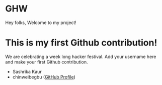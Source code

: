 # GHW

Hey folks,
Welcome to my project!

# This is my first Github contribution!

We are celebrating a week long hacker festival. Add your username here and make your first Github contribution.
- Sashrika Kaur
- chinweibegbu ([GitHub Profile](https://github.com/chinweibegbu))

